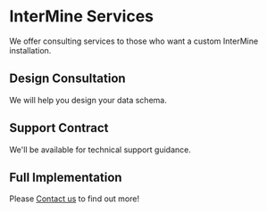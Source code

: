 # InterMine Services

We offer consulting services to those who want a custom InterMine installation.

## Design Consultation

We will help you design your data schema.

## Support Contract

We'll be available for technical support guidance.

## Full Implementation

Please [Contact us](contact-us.md) to find out more!

